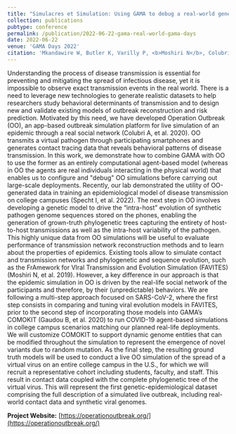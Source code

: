```yaml
---
title: "Simulacres et Simulation: Using GAMA to debug a real-world genetic-epidemiology outbreak simulator"
collection: publications
pubtype: conference
permalink: /publication/2022-06-22-gama-real-world-gama-days
date: 2022-06-22
venue: 'GAMA Days 2022'
citation: 'Mkandawire W, Butler K, Varilly P, <b>Moshiri N</b>, Colubri A (2022). "Simulacres et Simulation: Using GAMA to debug a real-world genetic-epidemiology outbreak simulator." <i>GAMA Days 2022</i>. Talk.'
---
```

Understanding the process of disease transmission is essential for preventing and mitigating the spread of infectious disease, yet it is impossible to observe exact transmission events in the real world. There is a need to leverage new technologies to generate realistic datasets to help researchers study behavioral determinants of transmission and to design new and validate existing models of outbreak reconstruction and risk prediction. Motivated by this need, we have developed Operation Outbreak (OO), an app-based outbreak simulation platform for live simulation of an epidemic through a real social network (Colubri A, et al. 2020). OO transmits a virtual pathogen through participating smartphones and generates contact tracing data that reveals behavioral patterns of disease transmission. In this work, we demonstrate how to combine GAMA with OO to use the former as an entirely computational agent-based model (whereas in OO the agents are real individuals interacting in the physical world) that enables us to configure and "debug" OO simulations before carrying out large-scale deployments. Recently, our lab demonstrated the utility of OO-generated data in training an epidemiological model of disease transmission on college campuses (Specht I, et al. 2022). The next step in OO involves developing a genetic model to drive the “intra-host” evolution of synthetic pathogen genome sequences stored on the phones, enabling the generation of grown-truth phylogenetic trees capturing the entirety of host-to-host transmissions as well as the intra-host variability of the pathogen. This highly unique data from OO simulations will be useful to evaluate performance of transmission network reconstruction methods and to learn about the properties of epidemics. Existing tools allow to simulate contact and transmission networks and phylogenetic and sequence evolution, such as the FrAmework for VIral Transmission and Evolution Simulation (FAVITES) (Moshiri N, et al. 2019). However, a key difference in our approach is that the epidemic simulation in OO is driven by the real-life social network of the participants and therefore, by their (unpredictable) behaviors. We are following a multi-step approach focused on SARS-CoV-2, where the first step consists in comparing and tuning viral evolution models in FAVITES, prior to the second step of incorporating those models into GAMA’s COMOKIT (Gaudou B, et al. 2020) to run COVID-19 agent-based simulations in college campus scenarios matching our planned real-life deployments. We will customize COMOKIT to support dynamic genome entities that can be modified throughout the simulation to represent the emergence of novel variants due to random mutation. As the final step, the resulting ground truth models will be used to conduct a live OO simulation of the spread of a virtual virus on an entire college campus in the U.S., for which we will recruit a representative cohort including students, faculty, and staff. This result in contact data coupled with the complete phylogenetic tree of the virtual virus. This will represent the first genetic-epidemiological dataset comprising the full description of a simulated live outbreak, including real-world contact data and synthetic viral genomes.

**Project Website:** [https://operationoutbreak.org/](https://operationoutbreak.org/)
